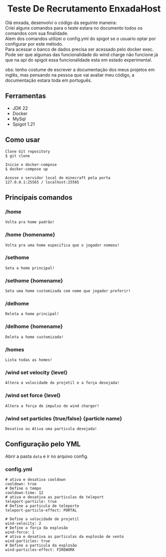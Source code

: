 <h1 align="center">Teste De Recrutamento EnxadaHost</h1>

Olá enxada, desenvolvi o código da seguinte maneira:<br/>
Criei alguns comandos para o teste estara no documento todos os comandos com sua finalidade.<br/>
Alem dos comandos utilizei o config.yml do spigot se o usuario optar por configurar por este método.<br/>
Para acessar o banco de dados precisa ser acessado pelo docker exec.<br/>
Pode ser que algumas das funcionalidade do wind charge não funcione já que na api do spigot essa
funcionalidade esta em estado experimental.

obs: tenho costume de escrever a documentação dos meus projetos em inglês, mas pensando
na pessoa que vai avaliar meu código, a documentação estara toda em português.

## Ferramentas
- JDK 22
- Docker
- MySql
- Spigot 1.21

## Como usar
```
Clone Git repository
$ git clone 
```

```
Inicie o docker-compose
$ docker-compose up
```

```
Acesse o servidor local de minecraft pela porta
127.0.0.1:25565 / localhost:25565
```
## Principais comandos
### /home
 `Volta pra home padrão!`
### /home {homename}
 `Volta pra uma home especifica que o jogador nomeou!`
### /sethome
 `Seta a home principal!`
### /sethome {homename}
 `Seta uma home customizada com nome que jogador preferir!`
### /delhome
`Deleta a home principal!`
### /delhome {homename}
`Deleta a home customizada!`
### /homes
`Lista todas as homes!`
### /wind set velocity {level}
 `Altera a volocidade do projetil e a força desejada!`
### /wind set force {level}
 `Altera a força de impulso do wind charger!`
### /wind set particles {true/false} {particle name}
 `Desativa ou Ativa uma particula desejada!`

## Configuração pelo YML

Abrir a pasta `data` e ir no arquivo config.

### config.yml
```
# ativa e desativa cooldown
cooldown: true
# Define o tempo
cooldown-time: 12
# ativa e desativa as particulas de teleport
teleport-particle: true
# Define a particula de teleporte
teleport-particle-effect: PORTAL

# Define a volocidade de projetil
wind-velocity: 2
# Define a força da explosão
wind-force: 1
# ativa e desativa as particulas da explosão de vento
wind-particles: true
# Define a particula da explosão
wind-particles-effect: FIREWORK
```
